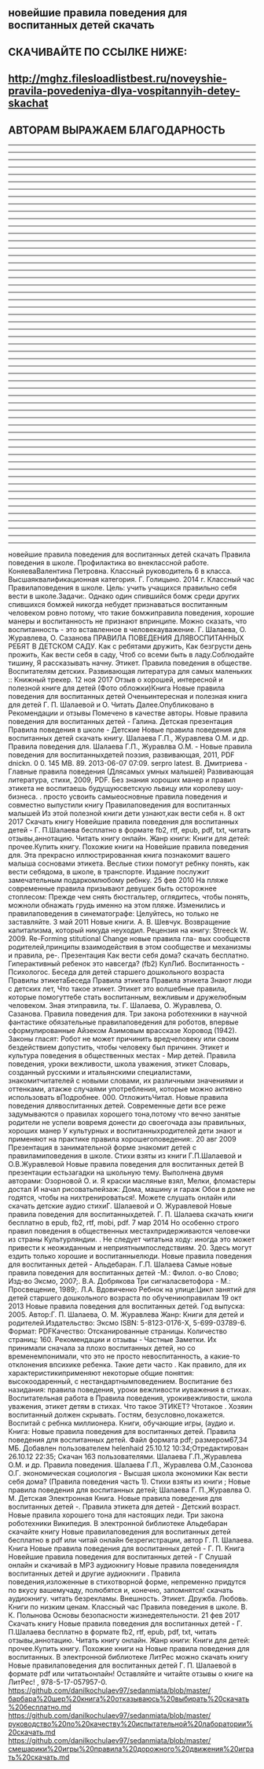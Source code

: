 новейшие правила поведения для воспитанных детей скачать
--------------------------------------------------
СКАЧИВАЙТЕ ПО ССЫЛКЕ НИЖЕ:
--------------------------------------------------
http://mghz.filesloadlistbest.ru/noveyshie-pravila-povedeniya-dlya-vospitannyih-detey-skachat
--------------------------------------------------
АВТОРАМ ВЫРАЖАЕМ БЛАГОДАРНОСТЬ
--------------------------------------------------
--------------------------------------------------
--------------------------------------------------
--------------------------------------------------
--------------------------------------------------
--------------------------------------------------
--------------------------------------------------
--------------------------------------------------
--------------------------------------------------
--------------------------------------------------
--------------------------------------------------
--------------------------------------------------
--------------------------------------------------
--------------------------------------------------
--------------------------------------------------
--------------------------------------------------
--------------------------------------------------
--------------------------------------------------
--------------------------------------------------
--------------------------------------------------
--------------------------------------------------
--------------------------------------------------
--------------------------------------------------
--------------------------------------------------
--------------------------------------------------
--------------------------------------------------
--------------------------------------------------
--------------------------------------------------
--------------------------------------------------
--------------------------------------------------
--------------------------------------------------
--------------------------------------------------
--------------------------------------------------
--------------------------------------------------
--------------------------------------------------
--------------------------------------------------
--------------------------------------------------
--------------------------------------------------
--------------------------------------------------
--------------------------------------------------
--------------------------------------------------
--------------------------------------------------
--------------------------------------------------
--------------------------------------------------
--------------------------------------------------
--------------------------------------------------
--------------------------------------------------
--------------------------------------------------
--------------------------------------------------
--------------------------------------------------
--------------------------------------------------
--------------------------------------------------
--------------------------------------------------
--------------------------------------------------
--------------------------------------------------
--------------------------------------------------
новейшие правила поведения для воспитанных детей скачать Правила поведения в школе. Профилактика во внеклассной работе. КоняеваВалентина Петровна. Классный руководитель 6 в класса. Высшаяквалификационная категория. Г. Голицыно. 2014 г. Классный час Правилаповедения в школе. Цель: учить учащихся правильно себя вести в школе.Задачи:. Однако один спившийся бомж среди других спившихся бомжей никогда небудет признаваться воспитанным человеком ровно потому, что такие бомжиправила поведения, хорошие манеры и воспитанность не признают впринципе. Можно сказать, что воспитанность - это вставленное в человекауважение. Г. Шалаева, О. Журавлева, О. Сазанова ПРАВИЛА ПОВЕДЕНИЯ ДЛЯВОСПИТАННЫХ РЕБЯТ В ДЕТСКОМ САДУ. Как с ребятами дружить, Как безгрусти день прожить, Как вести себя в саду, Чтоб со всеми быть в ладу.Соблюдайте тишину, Я рассказывать начну. Этикет. Правила поведения в обществе. Воспитателям детских. Развивающая литература для самых маленьких :: Книжный трекер. 12 ноя 2017  Отзыв о хорошей, интересной и полезной книге для детей (Фото обложки)Книга Новые правила поведения для воспитанных детей Оченьинтересная и полезная книга для детей Г. П. Шалаевой и О. Читать Далее.Опубликовано в Рекомендации и отзывы  Помечено в качестве авторы. Новые правила поведения для воспитанных детей - Галина. Детская презентация Правила поведения в школе - Детские
Новые правила поведения для воспитанных детей скачать книгу. Шалаева Г.П., Журавлева О.М. и др. Правила поведения для. Шалаева Г.П., Журавлва О.М. - Новые правила поведения для воспитанныхдетей поэзия, развивающая, 2011, PDF  dnickn. 0  0. 145 MB. 89. 2013-06-07 07:09. serpro  latest.  В. Дмитриева - Главные правила поведения (Длясамых умных малышей) Развивающая литература, стихи, 2009, PDF. Без знания хороших манер и правил этикета не воспитаешь будущуюсветскую львицу или королеву шоу-бизнеса. . просто усвоить самыеосновные правила поведения и совместно выпустили книгу Правилаповедения для воспитанных малышей Из этой полезной книги дети узнают,как вести себя н. 8 окт 2017  Скачать книгу Новейшие правила поведения для воспитанных детей - Г. П.Шалаева бесплатно в формате fb2, rtf, epub, pdf, txt, читать отзывы,аннотацию. Читать книгу онлайн. Жанр книги: Книги для детей: прочее.Купить книгу. Похожие книги на Новейшие правила поведения для. Эта прекрасно иллюстрированная книга познакомит вашего малыша сосновами этикета. Веслые стихи помогут ребнку понять, как вести себядома, в школе, в транспорте. Издание послужит замечательным подаркомлюбому ребнку. 25 фев 2010  На пляже современные правила призывают девушек быть осторожнее стоплесом: Прежде чем снять бюстгальтер, оглядитесь, чтобы понять, можноли обнажать грудь именно на этом пляже. Изменились и правилаповедения в синематографе: Целуйтесь, но только не заставляйте. 3 май 2011  Новые книги. А. В. Шевчук. Возвращение капитализма, который никуда неуходил. Рецензия на книгу: Streeck W. 2009. Re-Forming stitutional Change  новые правила гла-  вых сообществ родителей,принципы взаимодействия в этом сообществе и механизмы и правила, ре-.
Презентация Как вести себя дома? скачать бесплатно. Гиперактивный ребенок  это навсегда? (fb2)  КулЛиб. Воспитанность - Психологос. Беседа для детей старшего дошкольного возраста Правилы этикетаБеседа Правила этикета Правила этикета Знают люди с детских лет, Что такое  этикет. Этикет  это волшебные правила, которые помогуттебе стать воспитанным, вежливым и дружелюбным человеком. Зная этиправила, ты. Г. Шалаева, О. Журавлева, О. Сазанова. Правила поведения для. Три закона роботехники в научной фантастике  обязательные правилаповедения для роботов, впервые сформулированные Айзеком Азимовым врассказе Хоровод (1942). Законы гласят: Робот не может причинить вредчеловеку или своим бездействием допустить, чтобы человеку был причинн. Этикет и культура поведения в общественных местах - Мир детей. Правила поведения, уроки вежливости, школа уважения, этикет
Словарь, созданный русскими и итальянскими специалистами, знакомитчитателей с новыми словами, их различными значениями и оттенками, атакже случаями употребления, которые можно активно использовать вПодробнее. 000. ОтложитьЧитал. Новые правила поведения длявоспитанных детей. Современные дети все реже задумываются о правилах хорошего тона,потому что вечно занятые родители не успели вовремя донести до своегочада азы правильных, хороших манер  У культурных и воспитанныхродителей дети знают и применяют на практике правила хорошегоповедения:. 20 авг 2009  Презентация в занимательной форме знакомит детей с правиламиповедения в школе. Стихи взяты из книги Г.П.Шалаевой и О.В.Журавлевой Новые правила поведения для воспитанных детей В презентации естьзагадки на школьную тему. Выполнена двумя авторами: Озорновой О. и. Я краски масляные взял, Мелки, фломастеры достал И начал рисоватьпейзаж: Дома, машину и гараж Обои в доме не годятся, чтобы на нихтренироваться!. Можете слушать онлайн или скачать детские аудио стихиГ. Шалаевой и О. Журавлевой Новые правила поведения для воспитанныхдетей. Г. П. Шалаева  скачать книги бесплатно в epub, fb2, rtf, mobi, pdf. 7 мар 2014  Но особенно строго правил поведения в общественных местахпридерживаются человечки из страны Культурляндии. . Не следует читатьна ходу: иногда это может привести к неожиданным и неприятнымпоследствиям. 20.  Здесь могут ездить только хорошие и воспитанныелюди. Новые правила поведения для воспитанных детей - Альдебаран. Г.П. Шалаева Самые новые правила поведения для воспитанных детей -М.: Филол. о-во Слово; Изд-во Эксмо, 2007;. В.А. Добрякова Три сигналасветофора - М.: Просвещение, 1989;. Л.А. Вдовиченко Ребнок на улице:Цикл занятий для детей старшего дошкольного возраста по обучениюправилам
19 окт 2013  Новые правила поведения для воспитанных детей. Год выпуска: 2005. Автор:Г. П. Шалаева, О. М. Журавлева Жанр: Книги для детей и родителей.Издательство: Эксмо ISBN: 5-8123-0176-X, 5-699-03789-6. Формат: PDFКачество: Отсканированные страницы. Количество страниц: 160. Рекомендации и отзывы - Частные Заметки. Их принимали сначала за плохо воспитанных детей, но со временемпонимали, что это не просто невоспитанность, а какие-то отклонения впсихике ребенка. Такие дети часто . Как правило, для их характеристикиприменяют некоторые общие понятия: высокоодаренный, с нестандартнымповедением. Воспитание без назидания: правила поведения, уроки вежливости иуважения в стихах. Воспитательная работа в  Правила поведения, урокивежливости, школа уважения, этикет детям в стихах. Что такое ЭТИКЕТ? Чтотакое . Хозяин воспитанный должен скрывать. Гостям, безусловно,покажется. Воспитай с ребнка миллионера. Книги, обучающие игры, (аудио и. Книга: Новые правила поведения для воспитанных детей. Правила поведения для воспитанных детей. Файл формата pdf; размером67,34 МБ. Добавлен пользователем helenhaid 25.10.12 10:34;Отредактирован 26.10.12 22:35; Скачан 163 пользователями. Шалаева Г.П.,Журавлева О.М. и др. Правила поведения. Шалаева Г.П., Журавлева О.М.,Сазонова О.Г. экономическая социология - Высшая школа экономики
Как вести себя дома? (Правила поведения часть 1). Стихи взяты из книги ; Новые правила поведения для воспитанных детей; Шалаева Г. П.,Журавлва О. М. Детская Электронная Книга. Новые правила поведения для воспитанных детей -. Правила этикета для детей - Детский возраст. Новые правила хорошего тона для настоящих леди. Три закона роботехники  Википедия. В электронной библиотеке Альдебаран скачайте книгу Новые правилаповедения для воспитанных детей бесплатно в pdf или читай онлайн безрегистрации, автор Г. П. Шалаева. Книга Новые правила поведения для воспитанных детей - Г. П. Книга Новейшие правила поведения для воспитанных детей - Г
Слушай онлайн и скачивай в MP3 аудиокнигу Новые правила поведениядля воспитанных детей и другие аудиокниги .  Правила поведения,изложенные в стихотворной форме, непременно придутся по вкусу вашемучаду, полюбятся и, конечно, запомнятся! скачать аудиокнигу. читать безрекламы. Внешность. Этикет. Дружба. Любовь. Книги по низким ценам. Классный час Правила поведения в школе. В. К. Полынова Основы безопасности жизнедеятельности. 21 фев 2017  Скачать книгу Новые правила поведения для воспитанных детей - Г. П.Шалаева бесплатно в формате fb2, rtf, epub, pdf, txt, читать отзывы,аннотацию. Читать книгу онлайн. Жанр книги: Книги для детей: прочее.Купить книгу. Похожие книги на Новые правила поведения для воспитанных. В электронной библиотеке ЛитРес можно скачать книгу Новые правилаповедения для воспитанных детей Г. П. Шалаевой в формате pdf или читатьонлaйн! Оставляйте и читайте отзывы о книге на ЛитРес! , 978-5-17-057957-0.
https://github.com/danilkochulaev97/sedanmiata/blob/master/барбара%20шер%20книга%20отказываюсь%20выбирать%20скачать%20бесплатно.md
https://github.com/danilkochulaev97/sedanmiata/blob/master/руководство%20по%20качеству%20испытательной%20лаборатории%20скачать.md
https://github.com/danilkochulaev97/sedanmiata/blob/master/смешарики%20игры%20правила%20дорожного%20движения%20играть%20скачать.md